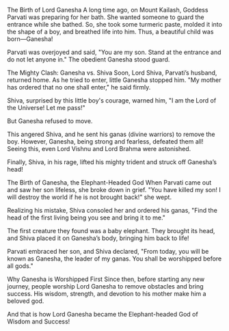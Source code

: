The Birth of Lord Ganesha
A long time ago, on Mount Kailash, Goddess Parvati was preparing for her bath. She wanted someone to guard the entrance while she bathed. So, she took some turmeric paste, molded it into the shape of a boy, and breathed life into him. Thus, a beautiful child was born—Ganesha!

Parvati was overjoyed and said, "You are my son. Stand at the entrance and do not let anyone in." The obedient Ganesha stood guard.

The Mighty Clash: Ganesha vs. Shiva
Soon, Lord Shiva, Parvati’s husband, returned home. As he tried to enter, little Ganesha stopped him. "My mother has ordered that no one shall enter," he said firmly.

Shiva, surprised by this little boy's courage, warned him, "I am the Lord of the Universe! Let me pass!"

But Ganesha refused to move.

This angered Shiva, and he sent his ganas (divine warriors) to remove the boy. However, Ganesha, being strong and fearless, defeated them all! Seeing this, even Lord Vishnu and Lord Brahma were astonished.

Finally, Shiva, in his rage, lifted his mighty trident and struck off Ganesha’s head!

The Birth of Ganesha, the Elephant-Headed God
When Parvati came out and saw her son lifeless, she broke down in grief. "You have killed my son! I will destroy the world if he is not brought back!" she wept.

Realizing his mistake, Shiva consoled her and ordered his ganas, "Find the head of the first living being you see and bring it to me."

The first creature they found was a baby elephant. They brought its head, and Shiva placed it on Ganesha’s body, bringing him back to life!

Parvati embraced her son, and Shiva declared, "From today, you will be known as Ganesha, the leader of my ganas. You shall be worshipped before all gods."

Why Ganesha is Worshipped First
Since then, before starting any new journey, people worship Lord Ganesha to remove obstacles and bring success. His wisdom, strength, and devotion to his mother make him a beloved god.

And that is how Lord Ganesha became the Elephant-headed God of Wisdom and Success!

